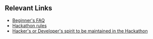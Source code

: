 ## Relevant Links

- [Beginner's FAQ](https://github.com/asetalias/Logistics-and-Event-Contributions/AmityYouthFest2k18/beginnersFAQ.md)
- [Hackathon rules](https://github.com/asetalias/Logistics-and-Event-Contributions/AmityYouthFest2k18/rules.md)
- [Hacker's or Developer's spirit to be maintained in the Hackathon](https://github.com/asetalias/Logistics-and-Event-Contributions/AmityYouthFest2k18/spirit.md)
